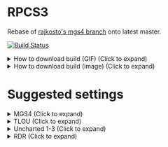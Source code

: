 RPCS3
=====
Rebase of [rajkosto's mgs4 branch](https://github.com/rajkosto/rpcs3/tree/cab1766db1d3921fab0093dac7cb159f54c6b149) onto latest master.

[![Build Status](https://dev.azure.com/illusion9804/rpcs3/_apis/build/status/illusion0001.rpcs3?branchName=mgs4-new)](https://dev.azure.com/illusion9804/rpcs3/_build/latest?definitionId=3&branchName=mgs4-new)

<details> 
<summary>How to download build (GIF) (Click to expand)</summary>

![](https://cdn.discordapp.com/attachments/644808568561729550/740644199673757886/ugh.gif)

</details>

<details> 
<summary>How to download build (image) (Click to expand)</summary>

![](https://cdn.discordapp.com/attachments/644808568561729550/740125930420437012/unknown.png)

</details>

# Suggested settings 

<details> 
<summary>MGS4 (Click to expand)</summary>

![](https://cdn.discordapp.com/attachments/644808568561729550/751192266017734737/unknown.png) 

</details>

<details> 
<summary>TLOU (Click to expand)</summary>

![](https://cdn.discordapp.com/attachments/561407879823753217/732684784362455180/unknown.png) 

</details>

<details> 
<summary>Uncharted 1-3 (Click to expand)</summary>

__Set AF to Auto and LLE libvdec for Uncharted 2__

![](https://cdn.discordapp.com/attachments/561407879823753217/732685647193571368/unknown.png) 

</details>

<details> 
<summary>RDR (Click to expand)</summary>

![](https://cdn.discordapp.com/attachments/644808568561729550/751192744382431423/unknown.png) 

</details>

<!--[![Travis (.org) branch](https://img.shields.io/travis/RPCS3/rpcs3/master?label=Travis%20CI&logo=travis)](https://travis-ci.org/RPCS3/rpcs3)
[![Cirrus CI - Base Branch Build Status](https://img.shields.io/cirrus/github/RPCS3/rpcs3?label=Cirrus%20CI%20(FreeBSD)&logo=cirrus-ci)](https://cirrus-ci.com/github/RPCS3/rpcs3)
[![RPCS3 discord server](https://img.shields.io/discord/272035812277878785?color=%237289DA&label=RPCS3%20Discord&logo=discord&logoColor=white)](https://discord.me/rpcs3)

The world's first free and open-source PlayStation 3 emulator/debugger, written in C++ for Windows and Linux.

You can find some basic information on our [**website**](https://rpcs3.net/). Game info is being populated on the [**Wiki**](https://wiki.rpcs3.net/).
For discussion about this emulator, PS3 emulation, and game compatibility reports, please visit our [**forums**](https://forums.rpcs3.net) and our [**Discord server**](https://discord.me/RPCS3).

[**Support Lead Developers Nekotekina and kd-11 on Patreon**](https://www.patreon.com/Nekotekina)

## Contributing

If you want to help the project but do not code, the best way to help out is to test games and make bug reports. See:
* [Quickstart](https://rpcs3.net/quickstart)

If you want to contribute as a developer, please take a look at the following pages:

* [Coding Style](https://github.com/RPCS3/rpcs3/wiki/Coding-Style)
* [Developer Information](https://github.com/RPCS3/rpcs3/wiki/Developer-Information)
* [Roadmap](https://rpcs3.net/roadmap)

You should also contact any of the developers in the forums or in the Discord server to learn more about the current state of the emulator.

## Building

See [BUILDING.md](BUILDING.md) for more information about how to setup an environment to build RPCS3.

## Running

Check our friendly [quickstart](https://rpcs3.net/quickstart) guide to make sure your computer meets the minimum system requirements to run RPCS3.

Don't forget to have your graphics driver up to date and to install the [Visual C++ Redistributable Packages for Visual Studio 2019](https://aka.ms/vs/16/release/VC_redist.x64.exe) if you are a Windows user.

## License

Most files are licensed under the terms of GNU GPLv2 License; see LICENSE file for details. Some files may be licensed differently; check appropriate file headers for details.-->